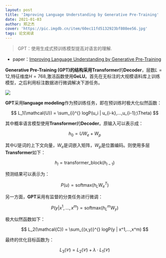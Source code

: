 ```yaml
---
layout: post
title: 'Improving Language Understanding by Generative Pre-Training'
date: 2021-01-03
author: 郑之杰
cover: 'https://pic.imgdb.cn/item/60ec11fd5132923bf808ee56.jpg'
tags: 论文阅读
---
```


> GPT：使用生成式预训练模型提高对语言的理解.

- paper：[Improving Language Understanding by Generative Pre-Training](http://www.nlpir.org/wordpress/2019/06/16/improving-language-understanding-by-generative-pre-training/)

**Generative Pre-Training (GPT)**的结构采用**Transformer**的**Decoder**，层数$L=12$,特征维度$H=768$,激活函数使用**GeLU**。首先在无标注的大规模语料库上训练模型，之后利用标注数据进行微调解决下游任务。

![](https://pic.imgdb.cn/item/60ec12765132923bf80b0317.jpg)

**GPT**采用**language modeling**作为预训练任务，即在预训练时极大化似然函数：

$$ L_1(\mathcal{U}) = \sum_{i}^{} logP(u_i | u_{i-k},...,u_{i-1};\Theta) $$

其中概率语言模型使用**Transformer**的**Decoder**。原输入可以表示成：

$$ h_0 = UW_e + W_p $$

其中$U$是词的上下文向量，$W_e$是词嵌入矩阵，$W_p$是位置编码。则使用多层**Transformer**如下：

$$ h_l = \text{transformer_block}(h_{l-1}) $$

预测结果可以表示为：

$$ P(u) = \text{softmax}(h_LW_e^T) $$

另一方面，**GPT**采用有监督的分类任务进行微调：

$$ P(y | x^1,...,x^m) = \text{softmax}(h_L^mW_y) $$

极大似然函数如下：

$$ L_2(\mathcal{C}) = \sum_{(x,y)}^{} logP(y | x^1,...,x^m) $$

最终的优化目标函数为：

$$ L_3(\mathcal{C}) = L_2(\mathcal{C}) + \lambda \cdot L_1(\mathcal{C}) $$
